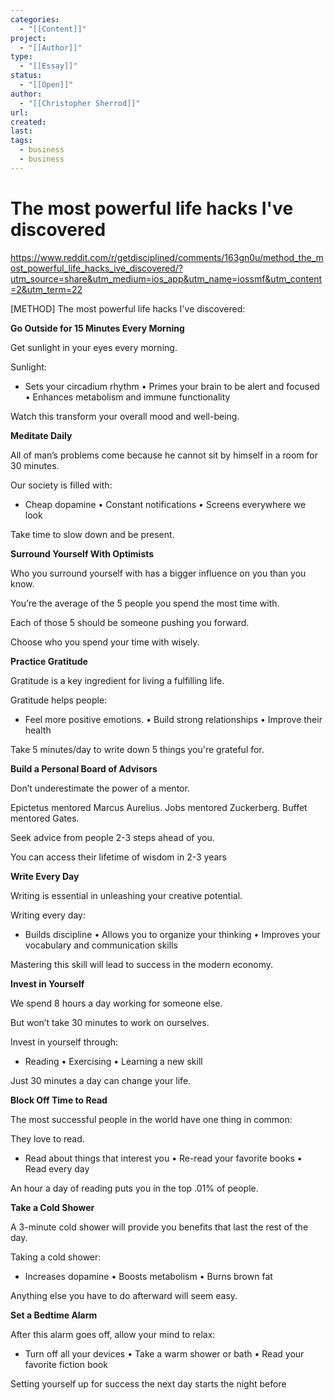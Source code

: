 ```yaml
---
categories:
  - "[[Content]]"
project:
  - "[[Author]]"
type:
  - "[[Essay]]"
status:
  - "[[Open]]"
author:
  - "[[Christopher Sherrod]]"
url: 
created:
last:
tags:
  - business
  - business
---
```

# The most powerful life hacks I've discovered

https://www.reddit.com/r/getdisciplined/comments/163gn0u/method_the_most_powerful_life_hacks_ive_discovered/?utm_source=share&utm_medium=ios_app&utm_name=iossmf&utm_content=2&utm_term=22

[METHOD] The most powerful life hacks I've discovered:

**Go Outside for 15 Minutes Every Morning**

Get sunlight in your eyes every morning.

Sunlight:

- Sets your circadium rhythm
• Primes your brain to be alert and focused
• Enhances metabolism and immune functionality

Watch this transform your overall mood and well-being.

**Meditate Daily**

All of man’s problems come because he cannot sit by himself in a room for 30 minutes.

Our society is filled with:

- Cheap dopamine
• Constant notifications
• Screens everywhere we look

Take time to slow down and be present.

**Surround Yourself With Optimists**

Who you surround yourself with has a bigger influence on you than you know.

You’re the average of the 5 people you spend the most time with.

Each of those 5 should be someone pushing you forward.

Choose who you spend your time with wisely.

**Practice Gratitude**

Gratitude is a key ingredient for living a fulfilling life.

Gratitude helps people:

- Feel more positive emotions.
• Build strong relationships
• Improve their health

Take 5 minutes/day to write down 5 things you're grateful for.

**Build a Personal Board of Advisors**

Don’t underestimate the power of a mentor.

Epictetus mentored Marcus Aurelius.
Jobs mentored Zuckerberg.
Buffet mentored Gates.

Seek advice from people 2-3 steps ahead of you.

You can access their lifetime of wisdom in 2-3 years

**Write Every Day**

Writing is essential in unleashing your creative potential.

Writing every day:

- Builds discipline
• Allows you to organize your thinking
• Improves your vocabulary and communication skills

Mastering this skill will lead to success in the modern economy.

**Invest in Yourself**

We spend 8 hours a day working for someone else.

But won’t take 30 minutes to work on ourselves.

Invest in yourself through:

- Reading
• Exercising
• Learning a new skill

Just 30 minutes a day can change your life.

**Block Off Time to Read**

The most successful people in the world have one thing in common:

They love to read.

- Read about things that interest you
• Re-read your favorite books
• Read every day

An hour a day of reading puts you in the top .01% of people.

**Take a Cold Shower**

A 3-minute cold shower will provide you benefits that last the rest of the day.

Taking a cold shower:

- Increases dopamine
• Boosts metabolism
• Burns brown fat

Anything else you have to do afterward will seem easy.

**Set a Bedtime Alarm**

After this alarm goes off, allow your mind to relax:

- Turn off all your devices
• Take a warm shower or bath
• Read your favorite fiction book

Setting yourself up for success the next day starts the night before